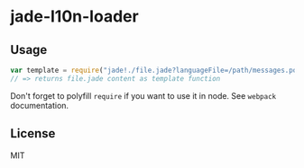 # jade-l10n-loader


## Usage

``` javascript
var template = require("jade!./file.jade?languageFile=/path/messages.po");
// => returns file.jade content as template function
```

Don't forget to polyfill `require` if you want to use it in node.
See `webpack` documentation.

## License

MIT
